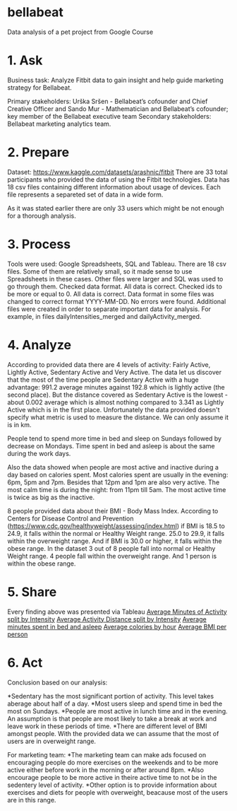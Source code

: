 # bellabeat
Data analysis of a pet project from Google Course
# 1. Ask
Business task: Analyze Fitbit data to gain insight and help guide marketing strategy for Bellabeat.

Primary stakeholders: Urška Sršen - Bellabeat’s cofounder and Chief Creative Officer and Sando Mur - Mathematician and Bellabeat’s cofounder; key member of the Bellabeat executive team
Secondary stakeholders: Bellabeat marketing analytics team.

# 2. Prepare
Dataset: https://www.kaggle.com/datasets/arashnic/fitbit 
There are 33 total participants who provided the data of using the Fitbit technologies.
Data has 18 csv files containing different information about usage of devices.
Each file represents a separeted set of data in a wide form.

As it was stated earlier there are only 33 users which might be not enough for a thorough analysis. 

# 3. Process
Tools were used: Google Spreadsheets, SQL and Tableau. There are 18 csv files. Some of them are relatively small, so it made sense to use Spreadsheets in these cases. Other files were larger and SQL was used to go through them. 
Checked data format. All data is correct.
Checked ids to be more or equal to 0. All data is correct.
Data format in some files was changed to correct format YYYY-MM-DD. 
No errors were found.
Additional files were created in order to separate important data for analysis. For example, in files dailyIntensities_merged and dailyActivity_merged. 

# 4. Analyze
According to provided data there are 4 levels of activity: Fairly Active, Lightly Active, Sedentary Active and Very Active. 
The data let us discover that the most of the time people are Sedentary Active with a huge advantage: 991.2 average minutes against 192.8 which is lightly active (the second place).
But the distance covered as Sedentary Active is the lowest - about 0.002 average which is almost nothing compared to 3.341 as Lightly Active which is in the first place.
Unfortunately the data provided doesn't specify what metric is used to measure the distance. We can only assume it is in km.

People tend to spend more time in bed and sleep on Sundays followed by decrease on Mondays. Time spent in bed and asleep is about the same during the work days.

Also the data showed when people are most active and inactive during a day based on calories spent. Most calories spent are usually in the evening: 6pm, 5pm and 7pm. Besides that 12pm and 1pm are also very active. The most calm time is during the night: from 11pm till 5am. The most active time is twice as big as the inactive.

8 people provided data about their BMI - Body Mass Index. According to Centers for Disease Control and Prevention (https://www.cdc.gov/healthyweight/assessing/index.html) if BMI is 18.5 to 24.9, it falls within the normal or Healthy Weight range. 25.0 to 29.9, it falls within the overweight range. And if BMI is 30.0 or higher, it falls within the obese range. 
In the dataset 3 out of 8 people fall into normal or Healthy Weight range. 4 people fall within the overweight range. And 1 person is within the obese range.

# 5. Share
Every finding above was presented via Tableau
[Average Minutes of Activity split by Intensity](https://public.tableau.com/app/profile/albert.akopian/viz/AverageMinutesofActivitysplitbyIntensity/Sheet1)
[Average Activity Distance split by Intensity](https://public.tableau.com/app/profile/albert.akopian/viz/AverageActivityDistancesplitbyIntensity/Sheet1)
[Average minutes spent in bed and asleep](https://public.tableau.com/app/profile/albert.akopian/viz/Averageminutesspentinbedandasleep/Sheet1)
[Average colories by hour](https://public.tableau.com/app/profile/albert.akopian/viz/Averagecoloriesbyhour/Sheet1)
[Average BMI per person](https://public.tableau.com/app/profile/albert.akopian/viz/AverageBMIperperson/Sheet1)

# 6. Act 
Conclusion based on our analysis:

*Sedentary has the most significant portion of activity. This level takes aberage about half of a day.
*Most users sleep and spend time in bed the most on Sundays. 
*People are most active in lunch time and in the evening. An assumption is that people are most likely to take a break at work and leave work in these periods of time.
*There are different level of BMI amongst people. With the provided data we can assume that the most of users are in overweight range.

For marketing team:
*The marketing team can make ads focused on encouraging people do more exercises on the weekends and to be more active either before work in the morning or after around 8pm. 
*Also encourage people to be more active in theire active time to not be in the sedentery level of activity. 
*Other option is to provide information about exercises and diets for people with overweight, beacause most of the users are in this range.
